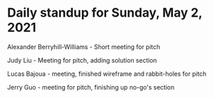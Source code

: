 # Daily standup for Sunday, May 2, 2021

Alexander Berryhill-Williams - Short meeting for pitch

Judy Liu - Meeting for pitch, adding solution section

Lucas Bajoua - meeting, finished wireframe and rabbit-holes for pitch

Jerry Guo - meeting for pitch, finishing up no-go's section
